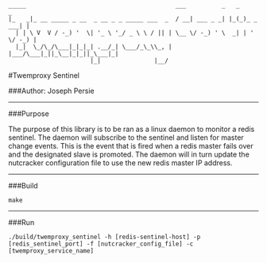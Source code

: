 ```
_____                                          ___          _   _          _ 
|_   _|_ __ _____ _ __  _ __ _ _ _____ ___  _  / __| ___ _ _| |_(_)_ _  ___| |
  | | \ V  V / -_) '  \| '_ \ '_/ _ \ \ / || | \__ \/ -_) ' \  _| | ' \/ -_) |
  |_|  \_/\_/\___|_|_|_| .__/_| \___/_\_\\_, | |___/\___|_||_\__|_|_||_\___|_|
                       |_|               |__/                                 
```

#Twemproxy Sentinel

###Author: Joseph Persie

---

###Purpose

The purpose of this library is to be ran as a linux daemon to monitor a redis sentinel. The daemon will
subscribe to the sentinel and listen for master change events. This is the event that is fired when a redis
master fails over and the designated slave is promoted. The daemon will in turn update the nutcracker 
configuration file to use the new redis master IP address.

---

###Build
 
`make`

---

###Run
```
./build/twemproxy_sentinel -h [redis-sentinel-host] -p [redis_sentinel_port] -f [nutcracker_config_file] -c [twemproxy_service_name]
```
